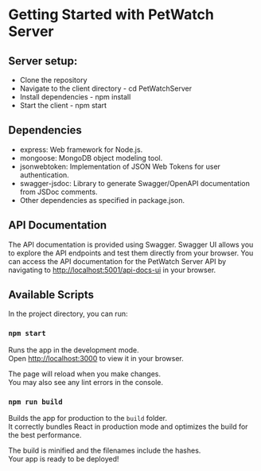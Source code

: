 # Getting Started with PetWatch Server
## Server setup:
- Clone the repository
- Navigate to the client directory - cd PetWatchServer
- Install dependencies - npm install
- Start the client - npm start

## Dependencies
- express: Web framework for Node.js.
- mongoose: MongoDB object modeling tool.
- jsonwebtoken: Implementation of JSON Web Tokens for user authentication.
- swagger-jsdoc: Library to generate Swagger/OpenAPI documentation from JSDoc comments.
- Other dependencies as specified in package.json.

## API Documentation
The API documentation is provided using Swagger. Swagger UI allows you to explore the API endpoints and test them directly from your browser.
You can access the API documentation for the PetWatch Server API by navigating to [http://localhost:5001/api-docs-ui](http://localhost:5001/api-docs-ui) in your browser.

## Available Scripts

In the project directory, you can run:

### `npm start`

Runs the app in the development mode.\
Open [http://localhost:3000](http://localhost:3000) to view it in your browser.

The page will reload when you make changes.\
You may also see any lint errors in the console.

### `npm run build`

Builds the app for production to the `build` folder.\
It correctly bundles React in production mode and optimizes the build for the best performance.

The build is minified and the filenames include the hashes.\
Your app is ready to be deployed!